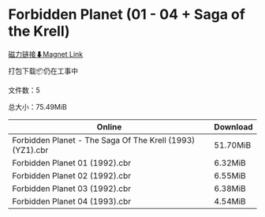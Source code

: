 # Forbidden Planet (01 - 04 + Saga of the Krell)

[磁力链接⬇Magnet Link](magnet:?xt=urn:btih:9c92e9de6885bde0f93b9f128517d3a8cde9009f&dn=Forbidden%20Planet%20%2801%20-%2004%20%2B%20Saga%20of%20the%20Krell%29)

打包下载📦仍在工事中

文件数：5

总大小：75.49MiB

Online | Download
--- | ---
Forbidden Planet - The Saga Of The Krell (1993) (YZ1).cbr | 51.70MiB
Forbidden Planet 01 (1992).cbr | 6.32MiB
Forbidden Planet 02 (1992).cbr | 6.55MiB
Forbidden Planet 03 (1992).cbr | 6.38MiB
Forbidden Planet 04 (1993).cbr | 4.54MiB
